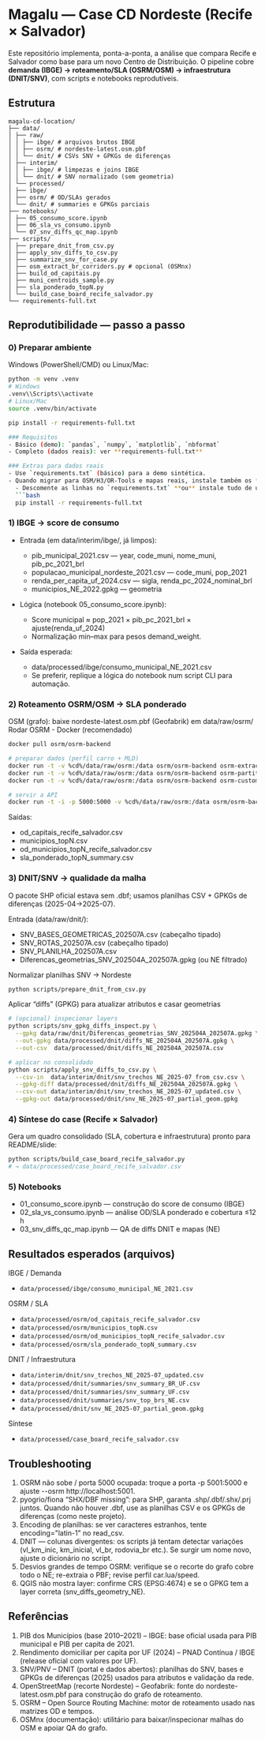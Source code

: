 
# Magalu — Case CD Nordeste (Recife × Salvador)

Este repositório implementa, ponta-a-ponta, a análise que compara Recife e Salvador como base para um novo Centro de Distribuição. O pipeline cobre **demanda (IBGE) → roteamento/SLA (OSRM/OSM) → infraestrutura (DNIT/SNV)**, com scripts e notebooks reprodutíveis.

## Estrutura
```
magalu-cd-location/
├── data/
│ ├── raw/
│ │ ├── ibge/ # arquivos brutos IBGE
│ │ ├── osrm/ # nordeste-latest.osm.pbf
│ │ └── dnit/ # CSVs SNV + GPKGs de diferenças
│ ├── interim/
│ │ ├── ibge/ # limpezas e joins IBGE
│ │ └── dnit/ # SNV normalizado (sem geometria)
│ └── processed/
│ ├── ibge/
│ ├── osrm/ # OD/SLAs gerados
│ └── dnit/ # summaries e GPKGs parciais
├── notebooks/
│ ├── 05_consumo_score.ipynb
│ ├── 06_sla_vs_consumo.ipynb
│ └── 07_snv_diffs_qc_map.ipynb
├── scripts/
│ ├── prepare_dnit_from_csv.py
│ ├── apply_snv_diffs_to_csv.py
│ ├── summarize_snv_for_case.py
│ ├── osm_extract_br_corridors.py # opcional (OSMnx)
│ ├── build_od_capitais.py
│ ├── muni_centroids_sample.py
│ ├── sla_ponderado_topN.py
│ └── build_case_board_recife_salvador.py
└── requirements-full.txt
```

## Reprodutibilidade — passo a passo

### 0) Preparar ambiente

Windows (PowerShell/CMD) ou Linux/Mac:

```bash
python -m venv .venv
# Windows
.venv\\Scripts\\activate
# Linux/Mac
source .venv/bin/activate

pip install -r requirements-full.txt

### Requisitos
- Básico (demo): `pandas`, `numpy`, `matplotlib`, `nbformat`
- Completo (dados reais): ver **requirements-full.txt**

### Extras para dados reais
- Use `requirements.txt` (básico) para a demo sintética.
- Quando migrar para OSM/H3/OR-Tools e mapas reais, instale também os **extras**:
  - Descomente as linhas no `requirements.txt` **ou** instale tudo de uma vez com:
  ```bash
  pip install -r requirements-full.txt
```

### 1) IBGE → score de consumo

- Entrada (em data/interim/ibge/, já limpos):
  - pib_municipal_2021.csv — year, code_muni, nome_muni, pib_pc_2021_brl
  - populacao_municipal_nordeste_2021.csv — code_muni, pop_2021
  - renda_per_capita_uf_2024.csv — sigla, renda_pc_2024_nominal_brl
  - municipios_NE_2022.gpkg — geometria

- Lógica (notebook 05_consumo_score.ipynb):
  - Score municipal ≈ pop_2021 × pib_pc_2021_brl × ajuste(renda_uf_2024)
  - Normalização min–max para pesos demand_weight.

- Saída esperada:
  - data/processed/ibge/consumo_municipal_NE_2021.csv
  - Se preferir, replique a lógica do notebook num script CLI para automação.

### 2) Roteamento OSRM/OSM → SLA ponderado
OSM (grafo): baixe nordeste-latest.osm.pbf (Geofabrik) em data/raw/osrm/
Rodar OSRM - Docker (recomendado)

```bash
docker pull osrm/osrm-backend

# preparar dados (perfil carro + MLD)
docker run -t -v %cd%/data/raw/osrm:/data osrm/osrm-backend osrm-extract -p /opt/car.lua /data/nordeste-latest.osm.pbf
docker run -t -v %cd%/data/raw/osrm:/data osrm/osrm-backend osrm-partition /data/nordeste-latest.osrm
docker run -t -v %cd%/data/raw/osrm:/data osrm/osrm-backend osrm-customize /data/nordeste-latest.osrm

# servir a API
docker run -t -i -p 5000:5000 -v %cd%/data/raw/osrm:/data osrm/osrm-backend osrm-routed --algorithm=MLD /data/nordeste-latest.osrm
```

Saídas:
- od_capitais_recife_salvador.csv
- municipios_topN.csv
- od_municipios_topN_recife_salvador.csv
- sla_ponderado_topN_summary.csv

### 3) DNIT/SNV → qualidade da malha
O pacote SHP oficial estava sem .dbf; usamos planilhas CSV + GPKGs de diferenças (2025-04→2025-07).

Entrada (data/raw/dnit/):
- SNV_BASES_GEOMETRICAS_202507A.csv (cabeçalho tipado)
- SNV_ROTAS_202507A.csv (cabeçalho tipado)
- SNV_PLANILHA_202507A.csv
- Diferencas_geometrias_SNV_202504A_202507A.gpkg (ou NE filtrado)

Normalizar planilhas SNV → Nordeste
```bash
python scripts/prepare_dnit_from_csv.py
```
Aplicar “diffs” (GPKG) para atualizar atributos e casar geometrias
```bash
# (opcional) inspecionar layers
python scripts/snv_gpkg_diffs_inspect.py \
  --gpkg data/raw/dnit/Diferencas_geometrias_SNV_202504A_202507A.gpkg \
  --out-gpkg data/processed/dnit/diffs_NE_202504A_202507A.gpkg \
  --out-csv  data/processed/dnit/diffs_NE_202504A_202507A.csv

# aplicar no consolidado
python scripts/apply_snv_diffs_to_csv.py \
  --csv-in  data/interim/dnit/snv_trechos_NE_2025-07_from_csv.csv \
  --gpkg-diff data/processed/dnit/diffs_NE_202504A_202507A.gpkg \
  --csv-out data/interim/dnit/snv_trechos_NE_2025-07_updated.csv \
  --gpkg-out data/processed/dnit/snv_NE_2025-07_partial_geom.gpkg
```

### 4) Síntese do case (Recife × Salvador)
Gera um quadro consolidado (SLA, cobertura e infraestrutura) pronto para README/slide:
```bash
python scripts/build_case_board_recife_salvador.py
# → data/processed/case_board_recife_salvador.csv
```

### 5) Notebooks
- 01_consumo_score.ipynb — construção do score de consumo (IBGE)
- 02_sla_vs_consumo.ipynb — análise OD/SLA ponderado e cobertura ≤12 h
- 03_snv_diffs_qc_map.ipynb — QA de diffs DNIT e mapas (NE)

## Resultados esperados (arquivos)

IBGE / Demanda
- ```data/processed/ibge/consumo_municipal_NE_2021.csv```

OSRM / SLA
- ```data/processed/osrm/od_capitais_recife_salvador.csv```
- ```data/processed/osrm/municipios_topN.csv```
- ```data/processed/osrm/od_municipios_topN_recife_salvador.csv```
- ```data/processed/osrm/sla_ponderado_topN_summary.csv```

DNIT / Infraestrutura
- ```data/interim/dnit/snv_trechos_NE_2025-07_updated.csv```
- ```data/processed/dnit/summaries/snv_summary_BR_UF.csv```
- ```data/processed/dnit/summaries/snv_summary_UF.csv```
- ```data/processed/dnit/summaries/snv_top_brs_NE.csv```
- ```data/processed/dnit/snv_NE_2025-07_partial_geom.gpkg```

Síntese
- ```data/processed/case_board_recife_salvador.csv```

## Troubleshooting
1. OSRM não sobe / porta 5000 ocupada: troque a porta -p 5001:5000 e ajuste --osrm http://localhost:5001.
2. pyogrio/fiona “SHX/DBF missing”: para SHP, garanta .shp/.dbf/.shx/.prj juntos. Quando não houver .dbf, use as planilhas CSV e os GPKGs de diferenças (como neste projeto).
3. Encoding de planilhas: se ver caracteres estranhos, tente encoding=\"latin-1\" no read_csv.
4. DNIT — colunas divergentes: os scripts já tentam detectar variações (vl_km_inic, km_inicial, vl_br, rodovia_br etc.). Se surgir um nome novo, ajuste o dicionário no script.
5. Desvios grandes de tempo OSRM: verifique se o recorte do grafo cobre todo o NE; re-extraia o PBF; revise perfil car.lua/speed.
6. QGIS não mostra layer: confirme CRS (EPSG:4674) e se o GPKG tem a layer correta (snv_diffs_geometry_NE).

## Referências
1. PIB dos Municípios (base 2010–2021) – IBGE: base oficial usada para PIB municipal e PIB per capita de 2021. 
2. Rendimento domiciliar per capita por UF (2024) – PNAD Contínua / IBGE (release oficial com valores por UF). 
3. SNV/PNV – DNIT (portal e dados abertos): planilhas do SNV, bases e GPKGs de diferenças (2025) usados para atributos e validação da rede. 
4. OpenStreetMap (recorte Nordeste) – Geofabrik: fonte do nordeste-latest.osm.pbf para construção do grafo de roteamento. 
5. OSRM – Open Source Routing Machine: motor de roteamento usado nas matrizes OD e tempos. 
6. OSMnx (documentação): utilitário para baixar/inspecionar malhas do OSM e apoiar QA do grafo.